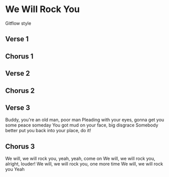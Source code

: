 # We Will Rock You

Gitflow style

## Verse 1

## Chorus 1

## Verse 2

## Chorus 2

## Verse 3

Buddy, you're an old man, poor man
Pleading with your eyes, gonna get you some peace someday
You got mud on your face, big disgrace
Somebody better put you back into your place, do it!

## Chorus 3

We will, we will rock you, yeah, yeah, come on
We will, we will rock you, alright, louder!
We will, we will rock you, one more time
We will, we will rock you
Yeah
